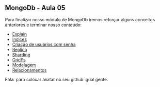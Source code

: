## MongoDb - Aula 05

Para finalizar nosso módulo de MongoDb iremos reforçar alguns conceitos anteriores e terminar nosso conteúdo:

* [Explain](./../../module-mongodb/index.md)
* [Índices](./../../module-mongodb/index.md)
* [Criação de usuários com senha](./mongodb/users-and-passwords.md)
* [Replica](./../../module-mongodb/replica.md)
* [Sharding](./../../module-mongodb/sharding.md)
* [GridFs](./../../module-mongodb/gridFs.md)
* [Modelagem](./../../module-mongodb/modeling.md)
* [Relacionamentos](./../../module-mongodb/relationship.md)

Falar para colocar avatar no seu github igual gente.
